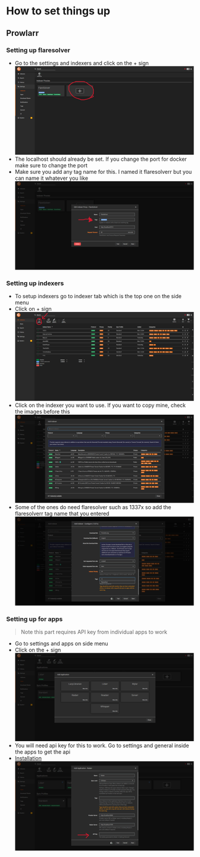 # How to set things up

## Prowlarr
### Setting up flaresolver
- Go to the settings and indexers and click on the + sign
![](images/prowlarr3.png)
- The localhost should already be set. If you change the port for docker make sure to change the port
- Make sure you add any tag name for this. I named it flaresolverr but you can name it whatever you like
![](images/prowlarr4.png)

### Setting up indexers
- To setup indexers go to indexer tab which is the top one on the side menu
- Click on + sign
![](images/prowlarr1.png)
- Click on the indexer you want to use. If you want to copy mine, check the images before this
![](images/prowlarr2.png)
- Some of the ones do need flaresolver such as 1337x so add the flaresolverr tag name that you entered
![](images/prowlarr7.png)

### Setting up for apps
> Note this part requires API key from individual apps to work
- Go to settings and apps on side menu
- Click on the + sign
![](images/prowlarr5.png)
- You will need api key for this to work. Go to settings and general inside the apps to get the api
- [Installation](arrAppSetup.md#How-to-get-api)
![](images/prowlarr6.png)

